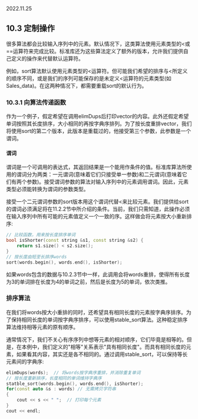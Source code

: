 2022.11.25



## 10.3 定制操作
很多算法都会比较输入序列中的元素。默认情况下，这类算法使用元素类型的<或==运算符来完成比较。标准库还为这些算法定义了额外的版本，允许我们提供自己定义的操作来代替默认运算符。

例如，sort算法默认使用元素类型的<运算符。但可能我们希望的排序与<所定义的顺序不同，或是我们的序列可能保存的是未定义<运算符的元素类型(如Sales_data)。在这两种情况下，都需要重载sort的默认行为。

### 10.3.1 向算法传递函数
作为一个例子，假定希望在调用elimDups后打印vector的内容。此外还假定希望单词按照其长度排序，大小相同的再按字典序排列。为了按长度重排vector，我们将使用sort的第二个版本，此版本是重载过的，他接受第三个参数，此参数是一个谓词。

#### 谓词
谓词是一个可调用的表达式，其返回结果是一个能用作条件的值。标准库算法所使用的谓词分为两类：一元谓词(意味着它们只接受单一参数)和二元谓词(意味着它们有两个参数)。接受谓词参数的算法对输入序列中的元素调用谓词。因此，元素类型必须能转换为谓词的参数类型。

接受一个二元谓词参数的sort版本用这个谓词代替<来比较元素。我们提供给sort的谓词必须满足将在11.2.2节中所介绍的条件。当前，我们只需知道，此操作必须在输入序列中所有可能的元素值定义一个一致的序。这样做会将元素按大小重新排序:

```c++
// 比较函数，用来按长度排序单词
bool isShorter(const string &s1, const string &s2) {
    return s1.size() < s2.size();
}
// 按长度由短至长排序words
sort(words.begin(), words.end(), isShorter);
```

如果words包含的数据与10.2.3节中一样，此调用会将words重排，使得所有长度为3的单词排在长度为4的单词之前，然后是长度为5的单词，依次类推。

### 排序算法
在我们将words按大小重排的同时，还希望具有相同长度的元素按字典序排序。为了保持相同长度的单词按字典序排序，可以使用stable_sort算法。这种稳定排序算法维持相等元素的原有顺序。

通常情况下，我们不关心有序序列中想等元素的相对顺序，它们毕竟是相等的。但是，在本例中，我们定义的"相等"关系表示"具有相同长度"。而具有相同长度的元素，如果看其内容，其实还是各不相同的。通过调用stable_sort，可以保持等长元素间的字典序:

```c++
elimDups(words);  // 将words按字典序重排，并消除重复单词
// 按长度重新排序，长度相同的单词维持字典序
statble_sort(words.begin(), words.end(), isShorter);
for(const auto &s : words) // 无需拷贝字符串
{
    cout << s << " ";  // 打印每个元素
}
cout << endl;
```
